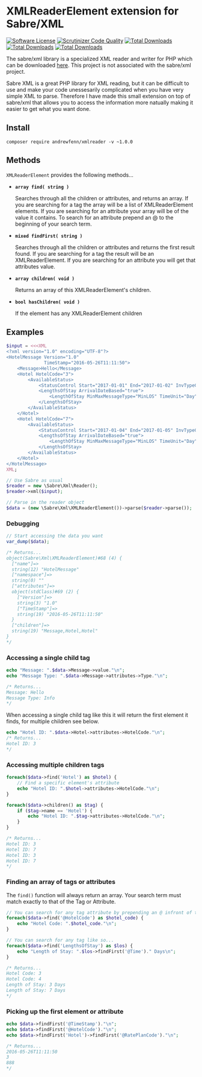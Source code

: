 XMLReaderElement extension for Sabre/XML
=========

[![Software License](https://img.shields.io/badge/license-BSD-brightgreen.svg?style=flat-square)](LICENSE)
[![Scrutinizer Code Quality](https://scrutinizer-ci.com/g/andrewfenn/XMLReaderElement/badges/quality-score.png?b=master)](https://scrutinizer-ci.com/g/andrewfenn/XMLReaderElement/?branch=master)
[![Total Downloads](https://img.shields.io/packagist/dd/andrewfenn/xmlreader.svg?style=flat-square)](https://packagist.org/packages/andrewfenn/xmlreader)
[![Total Downloads](https://img.shields.io/packagist/dm/andrewfenn/xmlreader.svg?style=flat-square)](https://packagist.org/packages/andrewfenn/xmlreader)
[![Total Downloads](https://img.shields.io/packagist/dt/andrewfenn/xmlreader.svg?style=flat-square)](https://packagist.org/packages/andrewfenn/xmlreader)

The sabre/xml library is a specialized XML reader and writer for PHP which can be downloaded [here](http://sabre.io/xml/). This project is not associated with the sabre/xml project.

Sabre XML is a great PHP library for XML reading, but it can be difficult to use and make your code unessesarily complicated when you have very simple XML to parse. Therefore I have made this small extension on top of sabre/xml that allows you to access the information more natually making it easier to get what you want done.

## Install

```composer require andrewfenn/xmlreader -v ~1.0.0```


## Methods

```XMLReaderElement``` provides the following methods...

* **```array find( string )```**

  Searches through all the children or attributes, and returns an array. If you are searching for a tag the array will be a list of XMLReaderElement elements. If you are searching for an attribute your array will be of the value it contains. To search for an attribute prepend an @ to the beginning of your search term.

* **```mixed findFirst( string )```**

  Searches through all the children or attributes and returns the first result found. If you are searching for a tag the result will be an XMLReaderElement. If you are searching for an attribute you will get that attributes value.

* **```array children( void )```**

  Returns an array of this XMLReaderElement's children.

* **```bool hasChildren( void )```**

  If the element has any XMLReaderElement children

## Examples

```php
$input = <<<XML
<?xml version="1.0" encoding="UTF-8"?>
<HotelMessage Version="1.0"
              TimeStamp="2016-05-26T11:11:50">
    <Message>Hello</Message>
    <Hotel HotelCode="3">
        <AvailableStatus>
            <StatusControl Start="2017-01-01" End="2017-01-02" InvTypeCode="999" RatePlanCode="888" />
            <LengthsOfStay ArrivalDateBased="true">
                <LengthOfStay MinMaxMessageType="MinLOS" TimeUnit="Day" Time="3" />
            </LengthsOfStay>
        </AvailableStatus>
    </Hotel>
    <Hotel HotelCode="7">
        <AvailableStatus>
            <StatusControl Start="2017-01-04" End="2017-01-05" InvTypeCode="111" RatePlanCode="444" />
            <LengthsOfStay ArrivalDateBased="true">
                <LengthOfStay MinMaxMessageType="MinLOS" TimeUnit="Day" Time="7" />
            </LengthsOfStay>
        </AvailableStatus>
    </Hotel>
</HotelMessage>
XML;

// Use Sabre as usual
$reader = new \Sabre\Xml\Reader();
$reader->xml($input);

// Parse in the reader object
$data = (new \Sabre\Xml\XMLReaderElement())->parse($reader->parse());
```

### Debugging
```php
// Start accessing the data you want
var_dump($data);

/* Returns...
object(Sabre\Xml\XMLReaderElement)#68 (4) {
  ["name"]=>
  string(12) "HotelMessage"
  ["namespace"]=>
  string(0) ""
  ["attributes"]=>
  object(stdClass)#69 (2) {
    ["Version"]=>
    string(3) "1.0"
    ["TimeStamp"]=>
    string(19) "2016-05-26T11:11:50"
  }
  ["children"]=>
  string(19) "Message,Hotel,Hotel"
}
*/
```
### Accessing a single child tag

```php
echo "Message: ".$data->Message->value."\n";
echo "Message Type: ".$data->Message->attributes->Type."\n";

/* Returns...
Message: Hello
Message Type: Info
*/
```
When accessing a single child tag like this it will return the first element it finds, for multiple children see below.

```php
echo "Hotel ID: ".$data->Hotel->attributes->HotelCode."\n";
/* Returns...
Hotel ID: 3
*/

```

### Accessing multiple children tags
```php
foreach($data->find('Hotel') as $hotel) {
    // Find a specific element's attribute
    echo "Hotel ID: ".$hotel->attributes->HotelCode."\n";
}

foreach($data->children() as $tag) {
    if ($tag->name == 'Hotel') {
        echo "Hotel ID: ".$tag->attributes->HotelCode."\n";
    }
}

/* Returns...
Hotel ID: 3
Hotel ID: 7
Hotel ID: 3
Hotel ID: 7
*/
```

### Finding an array of tags or attributes

The ```find()``` function will always return an array. Your search term must match exactly to that of the Tag or Attribute.

```php
// You can search for any tag attribute by prepending an @ infront of the attribute's name like so...
foreach($data->find('@HotelCode') as $hotel_code) {
    echo "Hotel Code: ".$hotel_code."\n";
}

// You can search for any tag like so...
foreach($data->find('LengthsOfStay') as $los) {
    echo "Length of Stay: ".$los->findFirst('@Time')." Days\n";
}

/* Returns...
Hotel Code: 3
Hotel Code: 4
Length of Stay: 3 Days
Length of Stay: 7 Days
*/
```

### Picking up the first element or attribute
```php
echo $data->findFirst('@TimeStamp')."\n";
echo $data->findFirst('@HotelCode')."\n";
echo $data->findFirst('Hotel')->findFirst('@RatePlanCode')."\n";

/* Returns...
2016-05-26T11:11:50
3
888
*/
```
